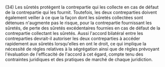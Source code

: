 (34) Les sûretés protègent la contrepartie qui les collecte en cas de défaut de la contrepartie qui les fournit. Toutefois, les deux contreparties doivent également veiller à ce que la façon dont les sûretés collectées sont détenues n'augmente pas le risque, pour la contrepartie fournissant les sûretés, de perte des sûretés excédentaires fournies en cas de défaut de la contrepartie collectant les sûretés. Aussi l'accord bilatéral entre les contreparties devrait-il autoriser les deux contreparties à accéder rapidement aux sûretés lorsqu'elles en ont le droit, ce qui implique la nécessité de règles relatives à la ségrégation ainsi que de règles prévoyant l'évaluation de l'efficacité de l'accord à cet égard, compte tenu des contraintes juridiques et des pratiques de marché de chaque juridiction.